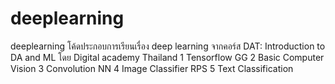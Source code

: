 # deeplearning
deeplearning
โค้ดประกอบการเรียนเรื่อง deep learning จากคอร์ส DAT: Introduction to DA and ML โดย Digital academy Thailand
1 Tensorflow GG
2 Basic Computer Vision
3 Convolution NN
4 Image Classifier RPS
5 Text Classification
